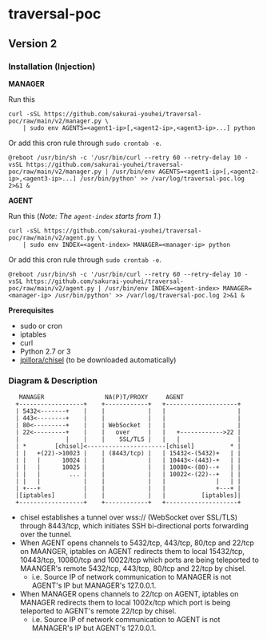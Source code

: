 # traversal-poc

## Version 2

### Installation (Injection)

**MANAGER**

Run this

```
curl -sSL https://github.com/sakurai-youhei/traversal-poc/raw/main/v2/manager.py \
    | sudo env AGENTS=<agent1-ip>[,<agent2-ip>,<agent3-ip>...] python
```

Or add this cron rule through `sudo crontab -e`.

```
@reboot /usr/bin/sh -c '/usr/bin/curl --retry 60 --retry-delay 10 -vsSL https://github.com/sakurai-youhei/traversal-poc/raw/main/v2/manager.py | /usr/bin/env AGENTS=<agent1-ip>[,<agent2-ip>,<agent3-ip>...] /usr/bin/python' >> /var/log/traversal-poc.log 2>&1 &
```

**AGENT**

Run this (_Note: The `agent-index` starts from 1._)

```
curl -sSL https://github.com/sakurai-youhei/traversal-poc/raw/main/v2/agent.py \
    | sudo env INDEX=<agent-index> MANAGER=<manager-ip> python
```

Or add this cron rule through `sudo crontab -e`.

```
@reboot /usr/bin/sh -c '/usr/bin/curl --retry 60 --retry-delay 10 -vsSL https://github.com/sakurai-youhei/traversal-poc/raw/main/v2/agent.py | /usr/bin/env INDEX=<agent-index> MANAGER=<manager-ip> /usr/bin/python' >> /var/log/traversal-poc.log 2>&1 &
```

**Prerequisites**

- sudo or cron
- iptables
- curl
- Python 2.7 or 3
- [jpillora/chisel](https://github.com/jpillora/chisel) (to be downloaded automatically)

### Diagram & Description

```
   MANAGER                 NA(P)T/PROXY     AGENT
  +------------------+    +------------+   +--------------------+
  | 5432<-------+    |    |            |   |                    |
  | 443<--------+    |    |            |   |                    |
  | 80<---------+    |    | WebSocket  |   |                    |
  | 22<---------+    |    |   over     |   |   +------------>22 |
  |             |    |    |    SSL/TLS |   |   |                |
  | *        [chisel]<----------------------[chisel]          * |
  | |   +(22)->10023 |    | (8443/tcp) |   | 15432<-(5432)+   | |
  | |   |      10024 |    |            |   | 10443<-(443)-+   | |
  | |   |      10025 |    |            |   | 10080<-(80)--+   | |
  | |   |        ... |    |            |   | 10022<-(22)--+   | |
  | |   |            |    |            |   |              |   | |
  | +---+            |    |            |   |              +---+ |
  |[iptables]        |    |            |   |          [iptables]|
  +------------------+    +------------+   +--------------------+
```

- chisel establishes a tunnel over wss:// (WebSocket over SSL/TLS) through 8443/tcp, which initiates SSH bi-directional ports forwarding over the tunnel.
- When AGENT opens channels to 5432/tcp, 443/tcp, 80/tcp and 22/tcp on MAANGER, iptables on AGENT redirects them to local 15432/tcp, 10443/tcp, 10080/tcp and 10022/tcp which ports are being teleported to MAANGER's remote 5432/tcp, 443/tcp, 80/tcp and 22/tcp by chisel.
    - i.e. Source IP of network communication to MANAGER is not AGENT's IP but MANAGER's 127.0.0.1.
- When MANAGER  opens channels to 22/tcp on AGENT, iptables on MANAGER redirects them to local 1002x/tcp which port is being teleported to AGENT's remote 22/tcp by chisel.
    - i.e. Source IP of network communication to AGENT is not MANAGER's IP but AGENT's 127.0.0.1.
